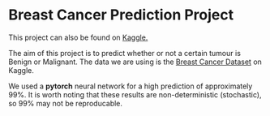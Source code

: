 # Breast Cancer Prediction Project

This project can also be found on [Kaggle.](https://www.kaggle.com/code/joefullerdev/breast-cancer-prediction)

The aim of this project is to predict whether or not a certain tumour is Benign or Malignant.
The data we are using is the [Breast Cancer Dataset](https://www.kaggle.com/datasets/wasiqaliyasir/breast-cancer-dataset) on Kaggle.

We used a **pytorch** neural network for a high prediction of approximately 99%. It is worth noting that these results are non-deterministic (stochastic),
so 99% may not be reproducable.

